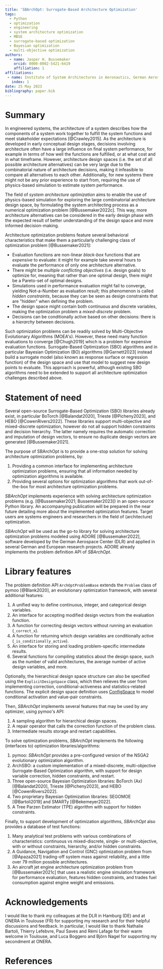 ```yaml
---
title: 'SBArchOpt: Surrogate-Based Architecture Optimization'
tags:
  - Python
  - optimization
  - engineering
  - system architecture optimization
  - MBSE
  - surrogate-based optimization
  - Bayesian optimization
  - multi-objective optimization
authors:
  - name: Jasper H. Bussemaker
    orcid: 0000-0002-5421-6419
    affiliation: 1
affiliations:
 - name: Institute of System Architectures in Aeronautics, German Aerospace Center (DLR), Hamburg, Germany
   index: 1
date: 25 May 2023
bibliography: paper.bib
---
```


# Summary

In engineered systems, the architecture of a system describes how the components of a system work together to fulfill
the system functions and meet stakeholder expectations [@Crawley2015].
As the architecture is developed in early conceptual design stages, decisions involving architecture often have a large
influence on final system performance, for example in terms of how well the functions are fulfilled, or at what
cost and in what timeframe.
However, architecture design spaces (i.e. the set of all possible architecture alternatives) can be very large due to
the combinatorial nature of architecture decisions, making it infeasible to compare all alternatives to each other.
Additionally, for new systems there might not be any prior experience to start from, requiring the use of physics-based
simulation to estimate system performance.

The field of *system architecture optimization* aims to enable the use of physics-based simulation for
exploring the large combinatorial architecture design space, by formulating the system architecting process as a
numerical optimization problem [@Bussemaker2022c].
This way, more architecture alternatives can be considered in the early design phase with the expected result of better
understanding of the design space and more informed decision-making.

Architecture optimization problems feature several behavioral characteristics that make them a particularly
challenging class of optimization problem [@Bussemaker2021]:

- Evaluation functions are non-linear *black-box* functions that are *expensive* to evaluate: it might for example
  take several hours to evaluate the performance of only one architecture alternative.
- There might be *multiple conflicting objectives* (i.e. design goals) to optimize for, meaning that rather than one
  optimal design, there might be a Pareto-set of optimal designs.
- Simulations used in performance evaluation might fail to converge, yielding Not-a-Number as evaluation result; this
  phenomenon is called *hidden constraints*, because they can be seen as design constraints that are "hidden" when
  defining the problem.
- The design space might contain both continuous and discrete variables, making the optimization problem a
  *mixed-discrete* problem.
- Decisions can be conditionally active based on other decisions: there is a *hierarchy* between decisions.

Such optimization problems can be readily solved by Multi-Objective Evolutionary Algorithms (MOEA's). However, these
need many function evaluations to converge [@Chugh2019] which is a problem for expensive evaluation functions.
Surrogate-Based Optimization (SBO) algorithms and in particular Bayesian Optimization (BO) algorithms [@Garnett2023]
instead build a surrogate model (also known as response surface or regression function) of the design space and use
that model to suggest new design points to evaluate. This approach is powerful, although existing SBO algorithms
need to be extended to support all architecture optimization challenges described above.

# Statement of need

Several open-source Surrogate-Based Optimization (SBO) libraries already exist, in particular
BoTorch [@Balandat2020],
Trieste [@Picheny2023],
and
HEBO [@CowenRivers2022].
These libraries support multi-objective and mixed-discrete optimization, however do not all support hidden constraints
and decision hierarchy. The latter namely requires the automatic correction and imputation of design vectors, to ensure
no duplicate design vectors are generated [@Bussemaker2021].

The purpose of SBArchOpt is to provide a one-stop solution for solving architecture optimization problems, by:

1. Providing a common interface for implementing architecture optimization problems, ensuring that all information
   needed by optimization algorithms is available.
2. Providing several options for optimization algorithms that work out-of-the-box for most architecture optimization
   problems.

*SBArchOpt* implements experience with solving architecture optimization problems
(e.g. [@Bussemaker2021; Bussemaker2023]) in an open-source Python library.
An accompanying publication will be prepared in the near future detailing more about the implemented optimization
features.
Target users are systems engineers and researchers in the field of (architecture) optimization.

*SBArchOpt* will be used as the go-to library for solving architecture optimization problems modeled
using ADORE [@Bussemaker2022], software developed by the German Aerospace Center (DLR) and applied in several
German and European research projects.
ADORE already implements the problem definition API of *SBArchOpt*.

# Library features

The problem definition API `ArchOptProblemBase` extends the `Problem` class of pymoo [@Blank2020],
an evolutionary optimization framework, with several additional features:

1. A unified way to define continuous, integer, and categorical design variables.
2. An interface for accepting modified design vectors from the evaluation function.
3. A function for correcting design vectors without running an evaluation (`_correct_x`).
4. A function for returning which design variables are conditionally active (`_is_conditionally_active`).
5. An interface for storing and loading problem-specific intermediate results.
6. Several functions for compiling statistics about the design space, such as the number of valid architectures, the
   average number of active design variables, and more.

Optionally, the hierarchical design space structure can also be specified using the `ExplicitDesignSpace` class,
which then relieves the user from implementing correction, conditional-activeness and statistics-related functions.
The explicit design space definition uses [ConfigSpace](https://github.com/automl/ConfigSpace) to model conditional
activation and value-pair constraints.

Then, *SBArchOpt* implements several features that may be used by any optimizer, using pymoo's API:

1. A sampling algorithm for hierarchical design spaces.
2. A repair operator that calls the correction function of the problem class.
3. Intermediate results storage and restart capabilities.

To solve optimization problems, *SBArchOpt* implements the following (interfaces to) optimization libraries/algorithms:

1. pymoo: *SBArchOpt* provides a pre-configured version of the NSGA2 evolutionary optimization algorithm.
2. ArchSBO: a custom implementation of a mixed-discrete, multi-objective Surrogate-Based Optimization algorithm, with
   support for design variable correction, hidden constraints, and restart.
3. Three open-source Bayesian Optimization libraries:
   BoTorch (Ax) [@Balandat2020], Trieste [@Picheny2023], and HEBO [@CowenRivers2022].
4. Two proprietary Bayesian Optimization libraries: SEGOMOE [@Bartoli2019] and SMARTy [@Bekemeyer2022].
5. A Tree Parzen Estimator (TPE) algorithm with support for hidden constraints.

Finally, to support development of optimization algorithms, *SBArchOpt* also provides a database of test functions:

1. Many analytical test problems with various combinations of characteristics: continuous vs mixed-discrete,
   single- or multi-objective, with or without constraints, hierarchy, and/or hidden constraints.
2. A Guidance, Navigation and Control (GNC) optimization problem from [@Apaza2021] trading-off system mass against
   reliability, and a little over 79 million possible architectures.
3. An aircraft jet engine architecture optimization problem from [@Bussemaker2021c] that uses a realistic engine
   simulation framework for performance evaluation, features hidden constraints, and trades fuel consumption against
   engine weight and emissions.

# Acknowledgements

I would like to thank my colleagues at the DLR in Hamburg (DE) and at ONERA in Toulouse (FR)
for supporting my research and for their helpful discussions and feedback. In particular,
I would like to thank Nathalie Bartoli, Thierry Lefebvre, Paul Saves and Rémi Lafage for their
warm welcome in Toulouse, and Luca Boggero and Björn Nagel for supporting my secondment at ONERA.

# References
